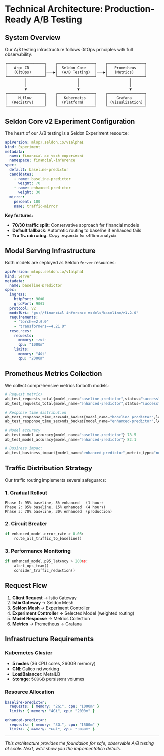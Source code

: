 # Technical Architecture: Production-Ready A/B Testing

## System Overview

Our A/B testing infrastructure follows GitOps principles with full observability:

```
┌─────────────────┐    ┌─────────────────┐    ┌─────────────────┐
│   Argo CD       │    │  Seldon Core    │    │   Prometheus    │
│   (GitOps)      │───▶│  (A/B Testing)  │───▶│   (Metrics)     │
└─────────────────┘    └─────────────────┘    └─────────────────┘
         │                       │                       │
         │                       │                       │
         ▼                       ▼                       ▼
┌─────────────────┐    ┌─────────────────┐    ┌─────────────────┐
│     MLflow      │    │   Kubernetes    │    │    Grafana      │
│  (Registry)     │    │  (Platform)     │    │ (Visualization) │
└─────────────────┘    └─────────────────┘    └─────────────────┘
```

## Seldon Core v2 Experiment Configuration

The heart of our A/B testing is a Seldon Experiment resource:

```yaml
apiVersion: mlops.seldon.io/v1alpha1
kind: Experiment
metadata:
  name: financial-ab-test-experiment
  namespace: financial-inference
spec:
  default: baseline-predictor
  candidates:
    - name: baseline-predictor
      weight: 70
    - name: enhanced-predictor
      weight: 30
  mirror:
    percent: 100
    name: traffic-mirror
```

**Key features:**
- **70/30 traffic split**: Conservative approach for financial models
- **Default fallback**: Automatic routing to baseline if enhanced fails
- **Traffic mirroring**: Copy requests for offline analysis

## Model Serving Infrastructure

Both models are deployed as Seldon `Server` resources:

```yaml
apiVersion: mlops.seldon.io/v1alpha1
kind: Server
metadata:
  name: baseline-predictor
spec:
  ingress:
    httpPort: 9000
    grpcPort: 9001
  protocol: v2
  modelUri: "gs://financial-inference-models/baseline/v1.2.0"
  requirements:
    - "torch==2.0.0"
    - "transformers==4.21.0"
  resources:
    requests:
      memory: "2Gi"
      cpu: "1000m"
    limits:
      memory: "4Gi"
      cpu: "2000m"
```

## Prometheus Metrics Collection

We collect comprehensive metrics for both models:

```python
# Request metrics
ab_test_requests_total{model_name="baseline-predictor",status="success"} 1851
ab_test_requests_total{model_name="enhanced-predictor",status="success"} 649

# Response time distribution
ab_test_response_time_seconds_bucket{model_name="baseline-predictor",le="0.05"} 1245
ab_test_response_time_seconds_bucket{model_name="enhanced-predictor",le="0.05"} 523

# Model accuracy
ab_test_model_accuracy{model_name="baseline-predictor"} 78.5
ab_test_model_accuracy{model_name="enhanced-predictor"} 82.1

# Business impact
ab_test_business_impact{model_name="enhanced-predictor",metric_type="net_business_value"} 3.3
```

## Traffic Distribution Strategy

Our traffic routing implements several safeguards:

### 1. Gradual Rollout
```
Phase 1: 95% baseline, 5% enhanced   (1 hour)
Phase 2: 85% baseline, 15% enhanced  (4 hours)
Phase 3: 70% baseline, 30% enhanced  (production)
```

### 2. Circuit Breaker
```python
if enhanced_model.error_rate > 0.05:
    route_all_traffic_to_baseline()
```

### 3. Performance Monitoring
```python
if enhanced_model.p95_latency > 200ms:
    alert_ops_team()
    consider_traffic_reduction()
```

## Request Flow

1. **Client Request** → Istio Gateway
2. **Istio Gateway** → Seldon Mesh
3. **Seldon Mesh** → Experiment Controller
4. **Experiment Controller** → Selected Model (weighted routing)
5. **Model Response** → Metrics Collection
6. **Metrics** → Prometheus → Grafana

## Infrastructure Requirements

### Kubernetes Cluster
- **5 nodes** (36 CPU cores, 260GB memory)
- **CNI**: Calico networking
- **LoadBalancer**: MetalLB
- **Storage**: 500GB persistent volumes

### Resource Allocation
```yaml
baseline-predictor:
  requests: { memory: "2Gi", cpu: "1000m" }
  limits: { memory: "4Gi", cpu: "2000m" }

enhanced-predictor:
  requests: { memory: "3Gi", cpu: "1500m" }
  limits: { memory: "6Gi", cpu: "3000m" }
```

---

*This architecture provides the foundation for safe, observable A/B testing at scale. Next, we'll show you the implementation details.*